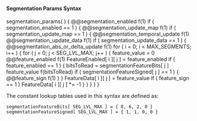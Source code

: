 #### Segmentation Params Syntax

<div class="syntax">
segmentation_params( ) {
    @@segmentation_enabled                                              f(1)
    if ( segmentation_enabled == 1 ) {
        @@segmentation_update_map                                       f(1)
        if ( segmentation_update_map == 1 ) {
            @@segmentation_temporal_update                              f(1)
        @@segmentation_update_data                                      f(1)
        if ( segmentation_update_data == 1 ) {
            @@segmentation_abs_or_delta_update                          f(1)
            for ( i = 0; i < MAX_SEGMENTS; i++ ) {
                for ( j = 0; j < SEG_LVL_MAX; j++ ) {
                    feature_value = 0
                    @@feature_enabled                                   f(1)
                    FeatureEnabled[ i ][ j ] = feature_enabled
                    if ( feature_enabled == 1 ) {
                        bitsToRead = segmentationFeatureBits[ j ]
                        feature_value f(bitsToRead)
                        if ( segmentationFeatureSigned[ j ] == 1 ) {
                            @@feature_sign                              f(1)
                        }
                    }
                    FeatureData[ i ][ j ] = feature_value
                    if ( feature_sign == 1 )
                        FeatureData[ i ][ j ] *= -1
                    }
                }
        }
    }
}
</div>

The constant lookup tables used in this syntax are defined as:

~~~~~
segmentationFeatureBits[ SEG_LVL_MAX ] = { 8, 6, 2, 0 }
segmentationFeatureSigned[ SEG_LVL_MAX ] = { 1, 1, 0, 0 }
~~~~~
